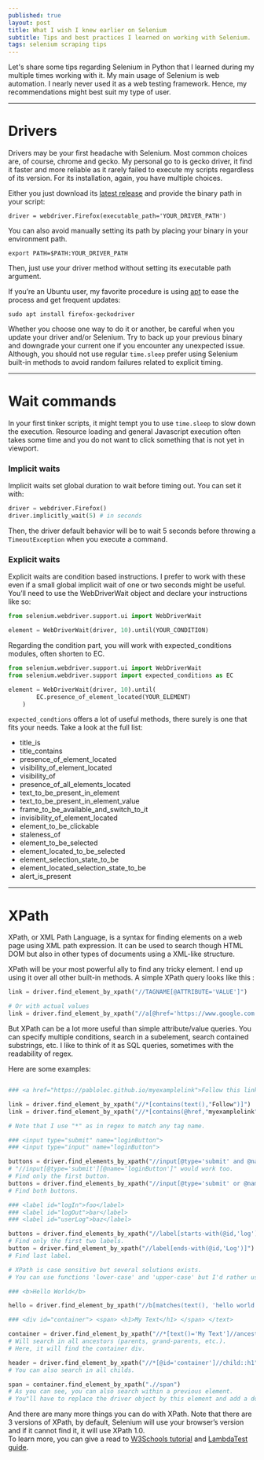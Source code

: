```yaml
---
published: true
layout: post
title: What I wish I knew earlier on Selenium
subtitle: Tips and best practices I learned on working with Selenium.
tags: selenium scraping tips
---
```


Let's share some tips regarding Selenium in Python that I learned during my multiple times working with it.
My main usage of Selenium is web automation. I nearly never used it as a web testing framework. Hence, my recommendations might best suit my type of user.

<!--more-->
<hr>

# Drivers

Drivers may be your first headache with Selenium. Most common choices are, of course, chrome and gecko. My personal go to is gecko driver, it find it faster and more reliable as it rarely failed to execute my scripts regardless of its version.
For its installation, again, you have multiple choices.

Either you just download its [latest release](https://github.com/mozilla/geckodriver/releases) and provide the binary path in your script:

`driver = webdriver.Firefox(executable_path='YOUR_DRIVER_PATH')`

You can also avoid manually setting its path by placing your binary in your environment path.

`export PATH=$PATH:YOUR_DRIVER_PATH`

Then, just use your driver method without setting its executable path argument.

If you’re an Ubuntu user, my favorite procedure is using [apt](https://www.ubuntuupdates.org/package/ubuntu_mozilla_security/bionic/main/base/firefox-geckodriver) to ease the process and get frequent updates:

`sudo apt install firefox-geckodriver`

Whether you choose one way to do it or another, be careful when you update your driver and/or Selenium. Try to back up your previous binary and downgrade your current one if you encounter any unexpected issue.
Although, you should not use regular `time.sleep` prefer using Selenium built-in methods to avoid random failures related to explicit timing.

<hr>

# Wait commands

In your first tinker scripts, it might tempt you to use `time.sleep` to slow down the execution. Resource loading and general Javascript execution often takes some time and you do not want to click something that is not yet in viewport.


### Implicit waits

Implicit waits set global duration to wait before timing out.
You can set it with:

```python
driver = webdriver.Firefox()
driver.implicitly_wait(5) # in seconds
```

Then, the driver default behavior will be to wait 5 seconds before throwing a `TimeoutException` when you execute a command.

### Explicit waits

Explicit waits are condition based instructions. I prefer to work with these even if a small global implicit wait of one or two seconds might be useful. 
You’ll need to use the WebDriverWait object and declare your instructions like so:

```python
from selenium.webdriver.support.ui import WebDriverWait

element = WebDriverWait(driver, 10).until(YOUR_CONDITION)
```

Regarding the condition part, you will work with expected_conditions modules, often shorten to EC.

```python
from selenium.webdriver.support.ui import WebDriverWait
from selenium.webdriver.support import expected_conditions as EC

element = WebDriverWait(driver, 10).until(
        EC.presence_of_element_located(YOUR_ELEMENT)
    )
```

`expected_condtions` offers a lot of useful methods, there surely is one that fits your needs.
Take a look at the full list:

- title_is
- title_contains
- presence_of_element_located
- visibility_of_element_located
- visibility_of
- presence_of_all_elements_located
- text_to_be_present_in_element
- text_to_be_present_in_element_value
- frame_to_be_available_and_switch_to_it
- invisibility_of_element_located
- element_to_be_clickable
- staleness_of
- element_to_be_selected
- element_located_to_be_selected
- element_selection_state_to_be
- element_located_selection_state_to_be
- alert_is_present

<hr>

# XPath

XPath, or XML Path Language, is a syntax for finding elements on a web page using XML path expression. It can be used to search though HTML DOM but also in other types of documents using a XML-like structure.

XPath will be your most powerful ally to find any tricky element. I end up using it over all other built-in methods.
A simple XPath query looks like this : 

``` python
link = driver.find_element_by_xpath("//TAGNAME[@ATTRIBUTE='VALUE']")

# Or with actual values
link = driver.find_element_by_xpath("//a[@href='https://www.google.com']")
```

But XPath can be a lot more useful than simple attribute/value queries. You can specify multiple conditions, search in a subelement, search contained substrings, etc.
I like to think of it as SQL queries, sometimes with the readability of regex.

Here are some examples:

``` python

### <a href="https://pablolec.github.io/myexamplelink">Follow this link !</a>

link = driver.find_element_by_xpath("//*[contains(text(),"Follow")]")
link = driver.find_element_by_xpath("//*[contains(@href,"myexamplelink")]")

# Note that I use "*" as in regex to match any tag name.

### <input type="submit" name="loginButton">
### <input type="input" name="loginButton">

buttons = driver.find_elements_by_xpath("//input[@type='submit' and @name='loginButton']")
# "//input[@type='submit'][@name='loginButton']" would work too.
# Find only the first button.
buttons = driver.find_elements_by_xpath("//input[@type='submit' or @name='loginButton']")
# Find both buttons.

### <label id="logIn">foo</label>
### <label id="logOut">bar</label>
### <label id="userLog">baz</label>

buttons = driver.find_elements_by_xpath("//label[starts-with(@id,'log')]")
# Find only the first two labels.
button = driver.find_element_by_xpath("//label[ends-with(@id,'Log')]")
# Find last label.

# XPath is case sensitive but several solutions exists.
# You can use functions 'lower-case' and 'upper-case' but I'd rather use 'matches':

### <b>Hello World</b>

hello = driver.find_element_by_xpath("//b[matches(text(), 'hello world')]")

### <div id="container"> <span> <h1>My Text</h1> </span> </text>

container = driver.find_element_by_xpath("//*[text()='My Text']//ancestor::div")
# Will search in all ancestors (parents, grand-parents, etc.).
# Here, it will find the container div.

header = driver.find_element_by_xpath("//*[@id='container']//child::h1")
# You can also search in all childs.

span = container.find_element_by_xpath(".//span")
# As you can see, you can also search within a previous element.
# You"ll have to replace the driver object by this element and add a dot at the beginning of your expression.
```

And there are many more things you can do with XPath. 
Note that there are 3 versions of XPath, by default, Selenium will use your browser’s version and if it cannot find it, it will use XPath 1.0.  
To learn more, you can give a read to [W3Schools tutorial](https://www.w3schools.com/xml/xpath_intro.asp) and [LambdaTest guide](https://www.lambdatest.com/blog/complete-guide-for-using-xpath-in-selenium-with-examples/).
